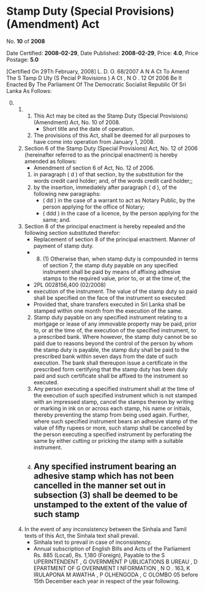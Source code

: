 # Stamp  Duty  (Special  Provisions) (Amendment)  Act

No. **10** of **2008**

Date Certified: **2008-02-29**, Date Published: **2008-02-29**, Price: **4.0**, Price Postage: **5.0**

[Certified On 29Th February, 2008]
L. D. O. 68/2007
A N  A Ct   To   Amend   The  S Tamp  D Uty  (S Pecial  P Rovisions ) A Ct , N O . 12  Of  2006
Be It Enacted By The Parliament Of The Democratic Socialist Republic Of  Sri Lanka As Follows:

0. 
    1. 
        1. This Act may be cited as the Stamp Duty (Special Provisions) (Amendment) Act, No. 10 of  2008.
            - Short title and the date of operation.
        2. The provisions of this Act, shall be deemed for all purposes to have come into operation from January 1, 2008.
    2. Section 6 of the Stamp Duty (Special Provisions) Act, No. 12 of  2006 (hereinafter referred to as the principal enactment) is hereby amended as follows:
        - Amendment of section 6 of Act, No. 12 of 2006.
        1. in paragraph ( d ) of that section, by the substitution for the words credit card holder; and, of the words credit card holder;;
        2. by the insertion, immediately after paragraph ( d ), of the following new paragraphs:
            - ( dd ) in the case of a warrant to act as Notary Public, by the person applying for the office of  Notary;
            - ( ddd ) in the case of a licence, by the person applying for the same; and.
    3. Section 8 of the principal enactment is hereby repealed and the following section substituted  therefor:
        - Replacement of section 8 of the principal enactment. Manner of payment of stamp duty.
        - 8. (1) Otherwise than, when stamp duty is compounded in terms of section 7, the stamp duty payable on any specified   instrument shall be paid by means of affixing adhesive stamps to the required value, prior to, or at the time of, the
        - 2PL 0028156,400 (02/2008)
        - execution of the instrument. The value of the stamp duty so paid shall be specified on the face of the instrument so executed:
        - Provided that, share transfers executed in Sri Lanka shall be stamped within one month from the execution of the same.
        2. Stamp duty payable on any specified instrument relating to a mortgage or lease of any immovable property may be paid, prior to, or at the time of, the execution of the specified instrument, to a prescribed bank. Where however, the stamp duty cannot be so paid due to reasons beyond the control of the person by whom the stamp duty is payable, the stamp duty shall be paid to the prescribed bank within seven days from the date of such execution. The bank shall thereupon issue a certificate in the prescribed form certifying that the stamp duty  has been duly paid and such certificate shall be affixed to the instrument so executed.
        3. Any person executing a specified instrument shall at the time of the execution of such specified instrument which is not stamped with an impressed stamp, cancel the stamps thereon by writing or marking in ink on or across each stamp, his name or initials, thereby preventing the stamp from being used again. Further, where such specified instrument bears an adhesive stamp of the value of fifty rupees or more, such stamp shall be cancelled by the person executing a specified instrument by perforating the same by either cutting or pricking the stamp with a suitable instrument.
        4. Any specified instrument bearing an adhesive stamp which  has not been cancelled in the manner set out in subsection (3) shall be deemed to be unstamped to the extent of the value of such stamp
            - 
    4. In the event of any inconsistency  between the Sinhala and Tamil texts of this Act, the Sinhala text shall prevail.
        - Sinhala text to prevail in case of inconsistency.
        - Annual subscription of English Bills and Acts of the Parliament Rs. 885 (Local), Rs. 1,180 (Foreign), Payable to the S UPERINTENDENT , G OVERNMENT  P UBLICATIONS   B UREAU , D EPARTMENT   OF G OVERNMENT   I NFORMATION ,  N O . 163,  K IRULAPONA  M AWATHA , P OLHENGODA , C OLOMBO  05  before  15th December each year in respect of the year following.